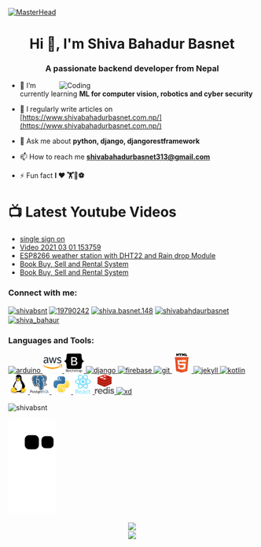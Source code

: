[![MasterHead](https://homework18.com/images/softraw/django-banner-1.png)]([https://rishavchanda.io](https://homework18.com/images/softraw/django-banner-1.pngp))
<h1 align="center">Hi 👋, I'm Shiva Bahadur Basnet</h1>
<h3 align="center">A passionate backend developer from Nepal</h3>
<img align="right" alt="Coding" width="400" src="https://cdn.dribbble.com/users/1162077/screenshots/3848914/media/320984a9ca58b3c73274c9259ecf6de8.gif">



- 🌱 I’m currently learning **ML for computer vision, robotics and cyber security**

- 📝 I regularly write articles on [https://www.shivabahadurbasnet.com.np/](https://www.shivabahadurbasnet.com.np/)

- 💬 Ask me about **python, django, djangorestframework**

- 📫 How to reach me **shivabahadurbasnet313@gmail.com**

- ⚡ Fun fact **I ❤️ 🏋🏃⚽**

# 📺 Latest Youtube Videos
<!-- YOUTUBE-VIDEOS-LIST:START -->
- [single sign on](https://www.youtube.com/watch?v=YwtOl9rn0UY)
- [Video 2021 03 01 153759](https://www.youtube.com/watch?v=z3GWtmxliSw)
- [ESP8266 weather station with DHT22 and Rain drop Module](https://www.youtube.com/watch?v=-hTzk5vZzfI)
- [Book Buy, Sell and  Rental System](https://www.youtube.com/watch?v=L3RA8nanGtg)
- [Book Buy, Sell and Rental System](https://www.youtube.com/watch?v=5xod2tutOZk)
<!-- YOUTUBE-VIDEOS-LIST:END -->

<h3 align="left">Connect with me:</h3>
<p align="left">
<a href="https://linkedin.com/in/shivabsnt" target="blank"><img align="center" src="https://raw.githubusercontent.com/rahuldkjain/github-profile-readme-generator/master/src/images/icons/Social/linked-in-alt.svg" alt="shivabsnt" height="30" width="40" /></a>
<a href="https://stackoverflow.com/users/19790242" target="blank"><img align="center" src="https://raw.githubusercontent.com/rahuldkjain/github-profile-readme-generator/master/src/images/icons/Social/stack-overflow.svg" alt="19790242" height="30" width="40" /></a>
<a href="https://fb.com/shiva.basnet.148" target="blank"><img align="center" src="https://raw.githubusercontent.com/rahuldkjain/github-profile-readme-generator/master/src/images/icons/Social/facebook.svg" alt="shiva.basnet.148" height="30" width="40" /></a>
<a href="https://instagram.com/shivabahdaurbasnet" target="blank"><img align="center" src="https://raw.githubusercontent.com/rahuldkjain/github-profile-readme-generator/master/src/images/icons/Social/instagram.svg" alt="shivabahdaurbasnet" height="30" width="40" /></a>
<a href="https://www.leetcode.com/shiva_bahaur" target="blank"><img align="center" src="https://raw.githubusercontent.com/rahuldkjain/github-profile-readme-generator/master/src/images/icons/Social/leet-code.svg" alt="shiva_bahaur" height="30" width="40" /></a>
</p>

<h3 align="left">Languages and Tools:</h3>
<p align="left"> <a href="https://www.arduino.cc/" target="_blank" rel="noreferrer"> <img src="https://cdn.worldvectorlogo.com/logos/arduino-1.svg" alt="arduino" width="40" height="40"/> </a> <a href="https://aws.amazon.com" target="_blank" rel="noreferrer"> <img src="https://raw.githubusercontent.com/devicons/devicon/master/icons/amazonwebservices/amazonwebservices-original-wordmark.svg" alt="aws" width="40" height="40"/> </a> <a href="https://getbootstrap.com" target="_blank" rel="noreferrer"> <img src="https://raw.githubusercontent.com/devicons/devicon/master/icons/bootstrap/bootstrap-plain-wordmark.svg" alt="bootstrap" width="40" height="40"/> </a> <a href="https://www.djangoproject.com/" target="_blank" rel="noreferrer"> <img src="https://cdn.worldvectorlogo.com/logos/django.svg" alt="django" width="40" height="40"/> </a> <a href="https://firebase.google.com/" target="_blank" rel="noreferrer"> <img src="https://www.vectorlogo.zone/logos/firebase/firebase-icon.svg" alt="firebase" width="40" height="40"/> </a> <a href="https://git-scm.com/" target="_blank" rel="noreferrer"> <img src="https://www.vectorlogo.zone/logos/git-scm/git-scm-icon.svg" alt="git" width="40" height="40"/> </a> <a href="https://www.w3.org/html/" target="_blank" rel="noreferrer"> <img src="https://raw.githubusercontent.com/devicons/devicon/master/icons/html5/html5-original-wordmark.svg" alt="html5" width="40" height="40"/> </a> <a href="https://jekyllrb.com/" target="_blank" rel="noreferrer"> <img src="https://www.vectorlogo.zone/logos/jekyllrb/jekyllrb-icon.svg" alt="jekyll" width="40" height="40"/> </a> <a href="https://kotlinlang.org" target="_blank" rel="noreferrer"> <img src="https://www.vectorlogo.zone/logos/kotlinlang/kotlinlang-icon.svg" alt="kotlin" width="40" height="40"/> </a> <a href="https://www.linux.org/" target="_blank" rel="noreferrer"> <img src="https://raw.githubusercontent.com/devicons/devicon/master/icons/linux/linux-original.svg" alt="linux" width="40" height="40"/> </a> <a href="https://www.postgresql.org" target="_blank" rel="noreferrer"> <img src="https://raw.githubusercontent.com/devicons/devicon/master/icons/postgresql/postgresql-original-wordmark.svg" alt="postgresql" width="40" height="40"/> </a> <a href="https://www.python.org" target="_blank" rel="noreferrer"> <img src="https://raw.githubusercontent.com/devicons/devicon/master/icons/python/python-original.svg" alt="python" width="40" height="40"/> </a> <a href="https://reactjs.org/" target="_blank" rel="noreferrer"> <img src="https://raw.githubusercontent.com/devicons/devicon/master/icons/react/react-original-wordmark.svg" alt="react" width="40" height="40"/> </a> <a href="https://redis.io" target="_blank" rel="noreferrer"> <img src="https://raw.githubusercontent.com/devicons/devicon/master/icons/redis/redis-original-wordmark.svg" alt="redis" width="40" height="40"/> </a> <a href="https://www.adobe.com/products/xd.html" target="_blank" rel="noreferrer"> <img src="https://cdn.worldvectorlogo.com/logos/adobe-xd.svg" alt="xd" width="40" height="40"/> </a> </p>


<p><img align="center" src="https://github-readme-streak-stats.herokuapp.com/?user=shivabsnt&" alt="shivabsnt" /></p>

![Snake animation](https://github.com/shivabsnt/shivabsnt/blob/output/github-contribution-grid-snake.svg)

<div align="center">
<img src="https://komarev.com/ghpvc/?username=shivabsnt&&style=flat-square" align="center" />
</div>  

<div align="center">
            <a href="https://www.buymeacoffee.com/bshiva" target="_blank" style="display: inline-block;">
                <img
                    src="https://img.shields.io/badge/Donate-Buy%20Me%20A%20Coffee-orange.svg?style=flat-square&logo=buymeacoffee" 
                    align="center"
                />
            </a></div>
<br />

